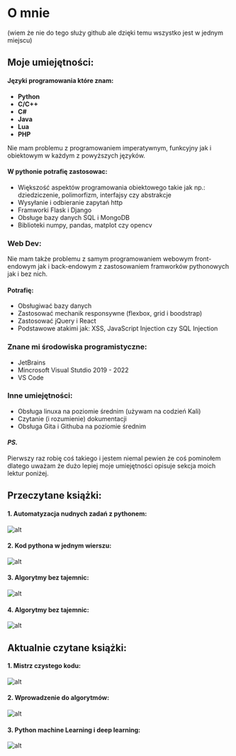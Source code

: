 # O mnie
(wiem że nie do tego służy github ale dzięki temu wszystko jest w jednym miejscu)

<h2> Moje umiejętności: </h2>
<h4>Języki programowania które znam:</h4>
<ul>
  <li><b>Python</b></li>
  <li><b>C/C++</b></li>
  <li><b>C#</b></li>
  <li><b>Java</b></li>
  <li><b>Lua</b></li>
  <li><b>PHP</b></li>
</ul>
Nie mam problemu z programowaniem imperatywnym, funkcyjny jak i obiektowym w każdym z powyższych języków.

<h4>W pythonie potrafię zastosowac:</h4>
<ul>
<li>Większość aspektów programowania obiektowego takie jak np.: dziedziczenie, polimorfizm, interfajsy czy abstrakcje</li>
<li>Wysyłanie i odbieranie zapytań http</li>
<li>Framworki Flask i Django</li>
<li>Obsługe bazy danych SQL i MongoDB</li>
<li>Biblioteki numpy, pandas, matplot czy opencv</li>
</ul>

<h3>Web Dev:</h3>
Nie mam także problemu z samym programowaniem webowym front-endowym jak i back-endowym z zastosowaniem framworków pythonowych jak i bez nich.

<h4>Potrafię:</h4>
<ul>
<li>Obsługiwać bazy danych</li>
<li>Zastosować mechanik responsywne (flexbox, grid i boodstrap)
<li>Zastosować jQuery i React</li>
<li>Podstawowe atakimi jak: XSS, JavaScript Injection czy SQL Injection</li>
</ul>
<h3>Znane mi środowiska programistyczne:</h3>
<ul>
<li>JetBrains</li>
<li>Mincrosoft Visual Stutdio 2019 - 2022</li>
<li>VS Code</li>
</ul>

<h3>Inne umiejętności:</h3>
<ul>
<li>Obsługa linuxa na poziomie średnim (używam na codzień Kali)</li>
<li>Czytanie (i rozumienie) dokumentacji</li>
<li>Obsługa Gita i Githuba na poziomie średnim</li>
</ul>

<h4><i>PS.</i></h4>
Pierwszy raz robię coś takiego i jestem niemal pewien że coś pominołem dlatego uważam że dużo lepiej moje umiejętności opisuje sekcja moich lektur poniżej.

<h2>Przeczytane książki: </h2>

<h4>1. Automatyzacja nudnych zadań z pythonem:</h4>

![alt](https://github.com/Stanislaw-Wegrzyn/O-mnie/blob/main/img/automatyzacjazpy.jpg?raw=true)

<h4>2. Kod pythona w jednym wierszu: </h4>

![alt](https://github.com/Stanislaw-Wegrzyn/O-mnie/blob/main/img/kodpyw1wierszu.jpg?raw=true)

<h4>3. Algorytmy bez tajemnic: </h4>

![alt](https://github.com/Stanislaw-Wegrzyn/O-mnie/blob/main/img/40algo.jpg?raw=true)

<h4>4. Algorytmy bez tajemnic: </h4>

![alt](https://github.com/Stanislaw-Wegrzyn/O-mnie/blob/main/img/algbeztaj.jpg?raw=true)


<h2>Aktualnie czytane książki: </h2>

<h4>1. Mistrz czystego kodu: </h4>

![alt](https://github.com/Stanislaw-Wegrzyn/O-mnie/blob/main/img/czystykod.jpg?raw=true)

<h4>2. Wprowadzenie do algorytmów: </h4>

![alt](https://github.com/Stanislaw-Wegrzyn/O-mnie/blob/main/img/wprowadzeniealgo.jpg?raw=true)

<h4>3. Python machine Learning i deep learning: </h4>

![alt](https://github.com/Stanislaw-Wegrzyn/O-mnie/blob/main/img/pymachinelearning.jpg?raw=true)
